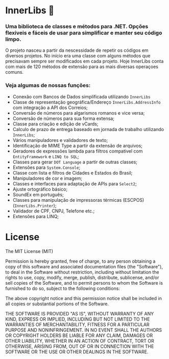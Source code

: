 ﻿# InnerLibs 🦞
 ### Uma biblioteca de classes e métodos para .NET. Opções flexiveis e fáceis de usar para simplificar e manter seu código limpo.
 
O projeto nasceu a partir da nescessidade de repetir os códigos em diversos projetos. No início era uma classe com alguns métodos que precisavam sempre ser modificados em cada projeto. Hoje InnerLibs conta com mais de 120 métodos de extensão para as mais diversas operaçoes comuns.
 
### Veja algumas de nossas funções:

 - Conexão com Bancos de Dados simplificada utilizando `InnerLibs`
 - Classe de representação geográfica/Endereço `InnerLibs.AddressInfo` com integração a API dos Correios;
 - Conversão de números para algarismos romanos e vice versa;
 - Conversão de números para sua forma extensa;
 - Classe para criação e edição de vCards;
 - Calculo de prazo de entrega baseado em jornada de trabalho utilizando `InnerLibs`;
 - Vários manipuladores e validadores de texto;
 - Identificação de MIME Type a partir da extensão de arquivos;
 - Geradores de expressões lambda para filtros compativel com `EntityFramework` e `LINQ to SQL`;
 - Classes para gerar `DOT Language` a partir de outras classes;
 - Extensões para `System.Console`;
 - Classe com lista e filtros de Cidades e Estados do Brasil;
 - Manipuladores de cor e imagem;
 - Classes e interfaces para adaptação de APIs para `Select2`;
 - Ajuste ortográfico básico;
 - SoundEx em português;
 - Classes para manipulação de impressoras térmicas (ESCPOS) (`InnerLibs.Printer`);
 - Validador de CPF, CNPJ, Telefone etc.;
 - Extensões para LINQ;
 
# License

The MIT License (MIT)

Permission is hereby granted, free of charge, to any person obtaining a copy of this software and associated documentation files (the "Software"), to deal in the Software without restriction, including without limitation the rights to use, copy, modify, merge, publish, distribute, sublicense, and/or sell copies of the Software, and to permit persons to whom the Software is furnished to do so, subject to the following conditions:

The above copyright notice and this permission notice shall be included in all copies or substantial portions of the Software.

THE SOFTWARE IS PROVIDED "AS IS", WITHOUT WARRANTY OF ANY KIND, EXPRESS OR IMPLIED, INCLUDING BUT NOT LIMITED TO THE WARRANTIES OF MERCHANTABILITY, FITNESS FOR A PARTICULAR PURPOSE AND NONINFRINGEMENT. IN NO EVENT SHALL THE AUTHORS OR COPYRIGHT HOLDERS BE LIABLE FOR ANY CLAIM, DAMAGES OR OTHER LIABILITY, WHETHER IN AN ACTION OF CONTRACT, TORT OR OTHERWISE, ARISING FROM, OUT OF OR IN CONNECTION WITH THE SOFTWARE OR THE USE OR OTHER DEALINGS IN THE SOFTWARE.
